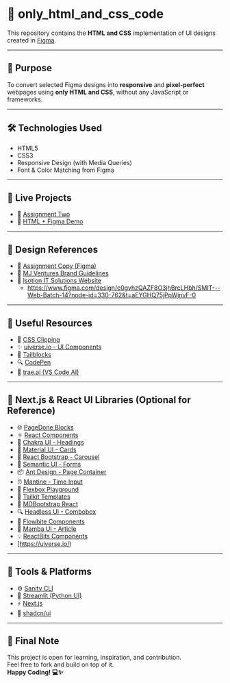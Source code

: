 # 🎨 only_html_and_css_code

This repository contains the **HTML and CSS** implementation of UI designs created in [Figma](https://www.figma.com/design/gaqVv6PO2KXkQCk5ibyw53/Assignment--Copy-?fuid=1136002004941987107).

---

## 🎯 Purpose

To convert selected Figma designs into **responsive** and **pixel-perfect** webpages using **only HTML and CSS**, without any JavaScript or frameworks.

---

## 🛠 Technologies Used

- HTML5  
- CSS3  
- Responsive Design (with Media Queries)  
- Font & Color Matching from Figma

---

## 📁 Live Projects

- 🔗 [Assignment Two](https://assingment-two-sooty.vercel.app/)  
- 🔗 [HTML + Figma Demo](https://htmlfigma.vercel.app/)

---

## 📸 Design References

- 🎨 [Assignment Copy (Figma)](https://www.figma.com/design/gaqVv6PO2KXkQCk5ibyw53/Assignment--Copy-?fuid=1136002004941987107)  
- 🎨 [MJ Ventures Brand Guidelines](https://www.figma.com/design/bz3kRNo5jpbeRvzZMz25wO/MJ-Ventures-Brand-Guidelines--FINAL---Copy---Copy-?node-id=2205-373&p=f&t=UaoRNzEjZk1PxEVj-0)  
- 🎨 [Isotion IT Solutions Website](https://www.figma.com/design/sS3jP7pLWvIqCh3oWmKxsT/Isotion---IT-Solutions-Website?node-id=0-1&p=f&t=WElz4SJd5xItmUEa-0)
  -  https://www.figma.com/design/c0gvhzQAZF8O3jhBrcLHbh/SMIT---Web-Batch-14?node-id=330-762&t=aEYGHQ75jPpWjnvF-0
---

## 🧰 Useful Resources

- 🎨 [CSS Clipping](https://bennettfeely.com/clippy/)  
- ✨ [uiverse.io - UI Components](http://uiverse.io/)  
- 🧩 [Tailblocks](https://tailblocks.cc/)  
- 🔍 [CodePen](https://codepen.io/your-work)  
- 🤖 [trae.ai (VS Code AI)](https://www.trae.ai/)

---

## 🔧 Next.js & React UI Libraries (Optional for Reference)

- 🌐 [PageDone Blocks](https://pagedone.io/blocks)  
- ⚛️ [React Components](https://reactcomponents.com/?type=components&sortBy=name)  
- 🧱 [Chakra UI - Headings](https://chakra-ui.com/docs/components/heading)  
- 🎨 [Material UI - Cards](https://mui.com/material-ui/react-card/)  
- 📸 [React Bootstrap - Carousel](https://react-bootstrap.netlify.app/docs/components/carousel)  
- 🧾 [Semantic UI - Forms](https://semantic-ui.com/collections/form.html)  
- 📦 [Ant Design - Page Container](https://procomponents.ant.design/en-US/components/page-container#code-demo)  
- ⏰ [Mantine - Time Input](https://mantine.dev/dates/time-input/)  
- 📐 [Flexbox Playground](https://flexboxlabs.netlify.app/)  
- 🎨 [Tailkit Templates](https://tailkit.com/templates)  
- 🌟 [MDBootstrap React](https://mdbootstrap.com/docs/react/)  
- 🔍 [Headless UI - Combobox](https://headlessui.com/react/combobox)  
- 📑 [Flowbite Components](https://flowbite.com/)  
- 📘 [Mamba UI - Article](https://mambaui.com/components/article)  
- 💡 [ReactBits Components](https://www.reactbits.dev/components/)
- [https://uiverse.io/)

---

## 🧠 Tools & Platforms

- ⚙️ [Sanity CLI](https://sanity.io/)  
- 🧪 [Streamlit (Python UI)](https://streamlit.io/)  
- ⚡ [Next.js](https://nextjs.org)  
- 🧩 [shadcn/ui](https://ui.shadcn.com/)

---

## 🙌 Final Note

This project is open for learning, inspiration, and contribution.  
Feel free to fork and build on top of it.  
**Happy Coding! 💻✨**
